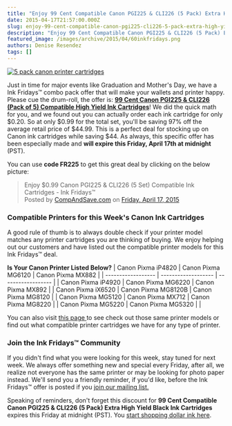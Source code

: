 ```yaml
---
title: "Enjoy 99 Cent Compatible Canon PGI225 & CLI226 (5 Pack) Extra High Yield Black Ink Cartridges - Ink Fridays™"
date: 2015-04-17T21:57:00.000Z
slug: enjoy-99-cent-compatible-canon-pgi225-cli226-5-pack-extra-high-yield-black-ink-cartridges-ink-fridays
description: "Enjoy 99 Cent Compatible Canon PGI225 & CLI226 (5 Pack) Extra High Yield Black Ink Cartridges - Ink Fridays™"
featured_image: /images/archive/2015/04/60inkfridays.png
authors: Denise Resendez
tags: []
---
```


[![5 pack canon printer cartridges ](/blog/images/inkfridays-97off.png "Enjoy $0.99 Canon PGI225 & CLI226 (5 Set) Compatible Ink Cartridges - Ink Fridays™")](/blog/images/inkfridays-97off.png)

Just in time for major events like Graduation and Mother's Day, we have a Ink Fridays™ combo pack offer that will make your wallets and printer happy. Please cue the drum-roll, the offer is: [**99 Cent Canon PGI225 & CLI226 (Pack of 5) Compatible High Yield Ink Cartridges**](https://www.compandsave.com/ink-fridays)! We did the quick math for you, and we found out you can actually order each ink cartridge for only $0.20\. So at only $0.99 for the total set, you'll be saving 97% off the average retail price of $44.99\. This is a perfect deal for stocking up on Canon ink cartridges while saving $44\. As always, this specific offer has been especially made and **will expire this Friday, April 17th at midnight** (PST).

You can use **code FR225** to get this great deal by clicking on the below picture:

> Enjoy $0.99 Canon PGI225 & CLI226 (5 Set) Compatible Ink Cartridges - Ink Fridays™  
> Posted by [CompAndSave.com](https://www.facebook.com/compandsave.ink) on [Friday, April 17, 2015](https://www.facebook.com/compandsave.ink)

### Compatible Printers for this Week's Canon Ink Cartridges 

A good rule of thumb is to always double check if your printer model matches any printer cartridges you are thinking of buying. We enjoy helping out our customers and have listed out the compatible printer models for this Ink Fridays™ deal.

__**Is Your Canon Printer Listed Below?**__
| Canon Pixma iP4820 | Canon Pixma MG6120  | Canon Pixma MX882  |
| ------------------ | ------------------- | ------------------ |
| Canon Pixma iP4920 | Canon Pixma MG6220  | Canon Pixma MX892  |
| Canon Pixma iX6520 | Canon Pixma MG8120B | Canon Pixma MG8120 |
| Canon Pixma MG5120 | Canon Pixma MX712   | Canon Pixma MG8220 |
| Canon Pixma MG5220 | Canon Pixma MG5320  |                    |

You can also visit [this page ](https://www.compandsave.com/canon/225-226-ink-cartridges/pgi-225-cli-226-5-combo)to see check out those same printer models or find out what compatible printer cartridges we have for any type of printer.

### Join the Ink Fridays™ Community

If you didn't find what you were looking for this week, stay tuned for next week. We always offer something new and special every Friday, after all, we realize not everyone has the same printer or may be looking for photo paper instead. We'll send you a friendly reminder, if you'd like, before the Ink Fridays™ offer is posted if you [join our mailing list.](https://www.compandsave.com/ink-fridays)

Speaking of reminders, don't forget this discount for **99 Cent Compatible Canon PGI225 & CLI226 (5 Pack) Extra High Yield Black Ink Cartridges** expires this Friday at midnight (PST). You [start shopping dollar ink here](https://www.compandsave.com/ink-fridays).